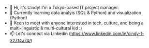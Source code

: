 - 👋 Hi, it's Cindy! I'm a Tokyo-based IT project manager. 
- 🌱 Currently learning data analyis (SQL & Python) and visualization (Python)
- 👀 Keen to meet with anyone interested in tech, culture, and being a multi-linguistic & multi-cultural kid :)
- 📫 Let's connect via Linkedin (https://www.linkedin.com/in/cindy-f-32714a74/)

<!---
cindyfransisca93/cindyfransisca93 is a ✨ special ✨ repository because its `README.md` (this file) appears on your GitHub profile.
You can click the Preview link to take a look at your changes.
--->
